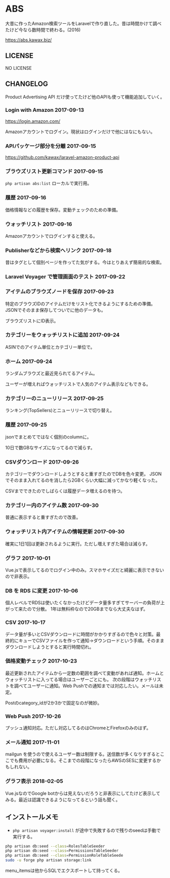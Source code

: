 # ABS

大昔に作ったAmazon検索ツールをLaravelで作り直した。昔は時間かけて調べたけど今なら数時間で終わる。(2016)

https://abs.kawax.biz/

## LICENSE
NO LICENSE

## CHANGELOG

Product Advertising API だけ使ってたけど他のAPIも使って機能追加していく。
 
### Login with Amazon 2017-09-13
https://login.amazon.com/

Amazonアカウントでログイン。現状はログインだけで他にはなにもない。

### APIパッケージ部分を分離 2017-09-15
https://github.com/kawax/laravel-amazon-product-api

### ブラウズリスト更新コマンド 2017-09-15
`php artisan abs:list`
ローカルで実行用。

### 履歴 2017-09-16
価格情報などの履歴を保存。変動チェックのための準備。

### ウォッチリスト 2017-09-16
Amazonアカウントでログインすると使える。

### Publisherなどから検索へリンク 2017-09-18
昔はタグとして個別ページを作ってた気がする。今はとりあえず簡易的な検索。

### Laravel Voyager で管理画面のテスト 2017-09-22

### アイテムのブラウズノードを保存 2017-09-23
特定のブラウズIDのアイテムだけをリスト化できるようにするための準備。JSONでそのまま保存してついでに他のデータも。

ブラウズリストにID表示。

### カテゴリーをウォッチリストに追加 2017-09-24
ASINでのアイテム単位とカテゴリー単位で。

### ホーム 2017-09-24
ランダムブラウズと最近見られてるアイテム。

ユーザーが増えればウォッチリストで人気のアイテム表示などもできる。

### カテゴリーのニューリリース 2017-09-25
ランキング(TopSellers)とニューリリースで切り替え。

### 履歴 2017-09-25
jsonでまとめてではなく個別のcolumnに。

10日で数GBなサイズになってるので減らす。

### CSVダウンロード 2017-09-26
カテゴリーでダウンロードしようとすると重すぎたのでDBを色々変更。
JSONでそのまま入れてるのを消したら2GBくらい大幅に減ってかなり軽くなった。

CSVまでできたのでしばらくは履歴データ増えるのを待つ。

### カテゴリー内のアイテム数 2017-09-30
普通に表示すると重すぎたので改善。

### ウォッチリスト内アイテムの情報更新 2017-09-30
確実に1日1回は更新されるように実行。ただし増えすぎた場合は減らす。

### グラフ 2017-10-01
Vue.jsで表示してるのでログイン中のみ。スマホサイズだと綺麗に表示できないので非表示。

### DB を RDS に変更 2017-10-06
個人レベルでRDSは使いたくなかったけどデータ量多すぎてサーバーの負荷が上がって来たので分散。
1年は無料枠なので20GBまでなら大丈夫なはず。

### CSV 2017-10-17
データ量が多いとCSVダウンロードに時間がかかりすぎるので色々と対策。最終的にキューでCSVファイルを作って通知→ダウンロードという手順。そのままダウンロードしようとすると実行時間切れ。

### 価格変動チェック 2017-10-23
最近更新されたアイテムから一定数の範囲を調べて変動があれば通知。ホームとウォッチリストに入ってる場合はユーザーごとにも。
次の段階はウォッチリストを調べてユーザーに通知。Web Pushでの通知までは対応したい。メールは未定。

Postのcategory_idが2か3かで固定なのが微妙。

### Web Push 2017-10-26
プッシュ通知対応。ただし対応してるのはChromeとFirefoxのみのはず。

### メール通知 2017-11-01
mailgun を使うので使えるユーザー数は制限する。送信数が多くなりすぎるとここでも費用が必要になる。そこまでの段階になったらAWSのSESに変更するかもしれない。

### グラフ表示 2018-02-05
Vue.jsなのでGoogle botからは見えないだろうと非表示にしてたけど表示してみる。最近は認識できるようになってるという話も聞く。

## インストールメモ
- `php artisan voyager:install` が途中で失敗するので残りのseedは手動で実行する。

```bash
php artisan db:seed --class=RolesTableSeeder
php artisan db:seed --class=PermissionsTableSeeder
php artisan db:seed --class=PermissionRoleTableSeede
sudo -u forge php artisan storage:link
```

menu_itemsは他からSQLでエクスポートして持ってくる。
